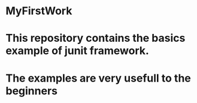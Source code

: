 # MyFirstWork
# This repository contains the basics example of junit framework.
# The examples are very usefull to the beginners
